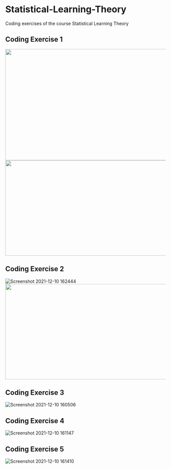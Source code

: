 # Statistical-Learning-Theory
Coding exercises of the course Statistical Learning Theory





## Coding Exercise 1

<img src="https://user-images.githubusercontent.com/55353663/145596928-20ac09f2-190d-42ca-9a65-3c0280f06c34.png" width="700" height="350">

<img src="https://user-images.githubusercontent.com/55353663/145596949-c99449e5-f4a7-4ed4-bcab-2870eee67588.png" width="1100" height="300">

## Coding Exercise 2
![Screenshot 2021-12-10 162444](https://user-images.githubusercontent.com/55353663/145598608-7e6400d4-fe62-45da-9d16-1cdbf3a49722.png)
<img src="https://user-images.githubusercontent.com/55353663/145598624-524a99c5-3707-4e8e-bf8b-bb94c389034a.png" width="900" height="300">

## Coding Exercise 3

![Screenshot 2021-12-10 160506](https://user-images.githubusercontent.com/55353663/145596984-61209a9f-0bd1-44a5-be73-cadc04d6fd72.png)

## Coding Exercise 4
![Screenshot 2021-12-10 161147](https://user-images.githubusercontent.com/55353663/145597007-9eb7c6da-9ee2-4307-90a4-5a5aab1f60a3.png)

## Coding Exercise 5
![Screenshot 2021-12-10 161410](https://user-images.githubusercontent.com/55353663/145597071-52cea0d0-3826-4645-8a3a-decb3c03d19a.png)
